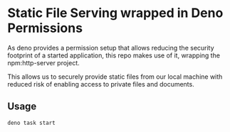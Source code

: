 # Static File Serving wrapped in Deno Permissions

As deno provides a permission setup that allows reducing the security footprint of a started application, this repo makes use of it, wrapping the npm:http-server project.

This allows us to securely provide static files from our local machine with reduced risk of enabling access to private files and documents.

## Usage

```bash
deno task start
```

